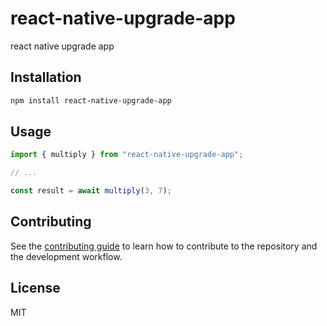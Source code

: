 # react-native-upgrade-app

react native upgrade app

## Installation

```sh
npm install react-native-upgrade-app
```

## Usage

```js
import { multiply } from "react-native-upgrade-app";

// ...

const result = await multiply(3, 7);
```

## Contributing

See the [contributing guide](CONTRIBUTING.md) to learn how to contribute to the repository and the development workflow.

## License

MIT
